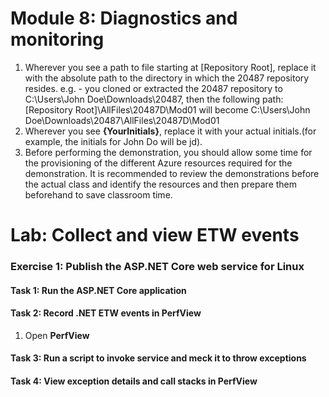 
# Module 8: Diagnostics and monitoring

1. Wherever you see a path to file starting at [Repository Root], replace it with the absolute path to the directory in which the 20487 repository resides. 
 e.g. - you cloned or extracted the 20487 repository to C:\Users\John Doe\Downloads\20487, then the following path: [Repository Root]\AllFiles\20487D\Mod01 will become C:\Users\John Doe\Downloads\20487\AllFiles\20487D\Mod01
2. Wherever you see **{YourInitials}**, replace it with your actual initials.(for example, the initials for John Do will be jd).
3. Before performing the demonstration, you should allow some time for the provisioning of the different Azure resources required for the demonstration. It is recommended to review the demonstrations before the actual class and identify the resources and then prepare them beforehand to save classroom time.


# Lab: Collect and view ETW events

### Exercise 1: Publish the ASP.NET Core web service for Linux

#### Task 1: Run the ASP.NET Core application

#### Task 2: Record .NET ETW events in PerfView

1. Open **PerfView**

#### Task 3: Run a script to invoke service and meck it to throw exceptions

#### Task 4: View exception details and call stacks in PerfView


